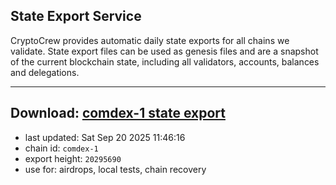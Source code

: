 ## State Export Service
CryptoCrew provides automatic daily state exports for all chains we validate. State export files can be used as genesis files and are a snapshot of the current blockchain state, including all validators, accounts, balances and delegations.

---
**Download: [comdex-1 state export](https://dl-eu2.ccvalidators.com/SERVICE/comdex/comdex-1_export_20295690.json)**
---

- last updated: Sat Sep 20 2025 11:46:16
- chain id: `comdex-1`
- export height: `20295690`
- use for: airdrops, local tests, chain recovery
